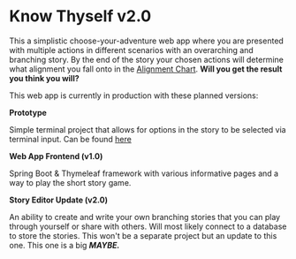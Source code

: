 # Know Thyself v2.0

This a simplistic choose-your-adventure web app where you are presented with multiple actions in different scenarios with an overarching and branching story. 
By the end of the story your chosen actions will determine what alignment you fall onto in the [Alignment Chart](https://en.wikipedia.org/wiki/Alignment_(Dungeons_%26_Dragons)).
**Will you get the result you think you will?**

This web app is currently in production with these planned versions:

**Prototype**

Simple terminal project that allows for options in the story to be selected via terminal input. Can be found [here](https://github.com/sharktrexer/Know_Thyself_Prototype)

**Web App Frontend (v1.0)**

Spring Boot & Thymeleaf framework with various informative pages and a way to play the short story game.

**Story Editor Update (v2.0)**

An ability to create and write your own branching stories that you can play through yourself or share with others. Will most likely connect to a database to store the stories. This won't be a separate project but an update to this one. This one is a big ***MAYBE.***
